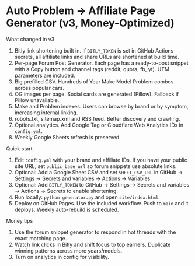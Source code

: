 
# Auto Problem → Affiliate Page Generator (v3, Money-Optimized)

What changed in v3
1. Bitly link shortening built in. If `BITLY_TOKEN` is set in GitHub Actions secrets, all affiliate links and share URLs are shortened at build time.
2. Per-page Forum Post Generator. Each page has a ready-to-post snippet with a Copy button and channel tags (reddit, quora, fb, yt). UTM parameters are included.
3. Big prefilled CSV. Hundreds of Year Make Model Problem combos across popular cars.
4. OG images per page. Social cards are generated (Pillow). Fallback if Pillow unavailable.
5. Make and Problem indexes. Users can browse by brand or by symptom, increasing internal linking.
6. robots.txt, sitemap.xml and RSS feed. Better discovery and crawling.
7. Optional analytics. Add Google Tag or Cloudflare Web Analytics IDs in `config.yml`.
8. Weekly Google Sheets refresh is preserved.

Quick start
1. Edit `config.yml` with your brand and affiliate IDs. If you have your public site URL, set `public_base_url` so forum snippets use absolute links.
2. Optional: Add a Google Sheet CSV and set `SHEET_CSV_URL` in GitHub → Settings → Secrets and variables → Actions → Variables.
3. Optional: Add `BITLY_TOKEN` to GitHub → Settings → Secrets and variables → Actions → Secrets to enable shortening.
4. Run locally: `python generator.py` and open `site/index.html`.
5. Deploy on GitHub Pages. Use the included workflow. Push to `main` and it deploys. Weekly auto-rebuild is scheduled.

Money tips
1. Use the forum snippet generator to respond in hot threads with the exact matching page.
2. Watch link clicks in Bitly and shift focus to top earners. Duplicate winning patterns across more years/models.
3. Turn on analytics in config for visibility.
